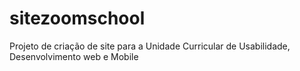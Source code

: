 # sitezoomschool
Projeto de criação de site para a Unidade Curricular de Usabilidade, Desenvolvimento web e Mobile
